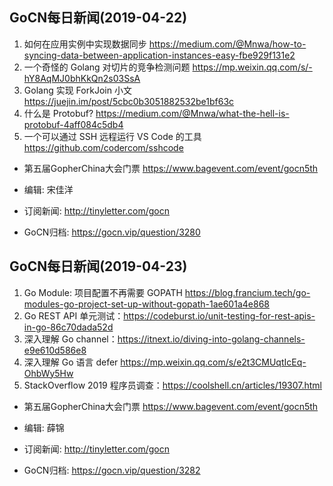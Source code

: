 ## GoCN每日新闻(2019-04-22)

1. 如何在应用实例中实现数据同步 https://medium.com/@Mnwa/how-to-syncing-data-between-application-instances-easy-fbe929f131e2
2. 一个奇怪的 Golang 对切片的竞争检测问题 https://mp.weixin.qq.com/s/-hY8AqMJ0bhKkQn2s03SsA
3. Golang 实现 ForkJoin 小文 https://juejin.im/post/5cbc0b3051882532be1bf63c
4. 什么是 Protobuf? https://medium.com/@Mnwa/what-the-hell-is-protobuf-4aff084c5db4
5. 一个可以通过 SSH 远程运行 VS Code 的工具 https://github.com/codercom/sshcode

- 第五届GopherChina大会门票 https://www.bagevent.com/event/gocn5th

- 编辑: 宋佳洋
- 订阅新闻: http://tinyletter.com/gocn
- GoCN归档: https://gocn.vip/question/3280

## GoCN每日新闻(2019-04-23)

1. Go Module: 项目配置不再需要 GOPATH  https://blog.francium.tech/go-modules-go-project-set-up-without-gopath-1ae601a4e868
2. Go REST API 单元测试：https://codeburst.io/unit-testing-for-rest-apis-in-go-86c70dada52d
2. 深入理解 Go channel：https://itnext.io/diving-into-golang-channels-e9e610d586e8
4. 深入理解 Go 语言 defer https://mp.weixin.qq.com/s/e2t3CMUqtIcEq-OhbWy5Hw 
5. StackOverflow 2019 程序员调查：https://coolshell.cn/articles/19307.html

- 第五届GopherChina大会门票 https://www.bagevent.com/event/gocn5th

- 编辑: 薛锦
- 订阅新闻: http://tinyletter.com/gocn
- GoCN归档: https://gocn.vip/question/3282